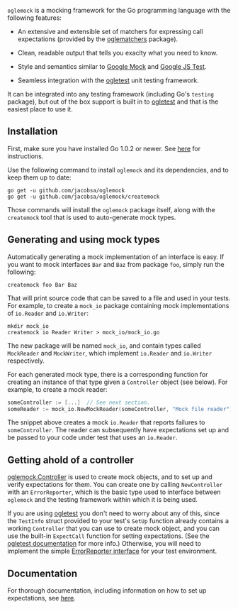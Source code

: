 `oglemock` is a mocking framework for the Go programming language with the
following features:

 *  An extensive and extensible set of matchers for expressing call
    expectations (provided by the [oglematchers][] package).

 *  Clean, readable output that tells you exaclty what you need to know.

 *  Style and semantics similar to [Google Mock][googlemock] and
    [Google JS Test][google-js-test].

 *  Seamless integration with the [ogletest][] unit testing framework.

It can be integrated into any testing framework (including Go's `testing`
package), but out of the box support is built in to [ogletest][] and that is the
easiest place to use it.


Installation
------------

First, make sure you have installed Go 1.0.2 or newer. See
[here][golang-install] for instructions.

Use the following command to install `oglemock` and its dependencies, and to
keep them up to date:

    go get -u github.com/jacobsa/oglemock
    go get -u github.com/jacobsa/oglemock/createmock

Those commands will install the `oglemock` package itself, along with the
`createmock` tool that is used to auto-generate mock types.


Generating and using mock types
-------------------------------

Automatically generating a mock implementation of an interface is easy. If you
want to mock interfaces `Bar` and `Baz` from package `foo`, simply run the
following:

    createmock foo Bar Baz

That will print source code that can be saved to a file and used in your tests.
For example, to create a `mock_io` package containing mock implementations of
`io.Reader` and `io.Writer`:

    mkdir mock_io
    createmock io Reader Writer > mock_io/mock_io.go

The new package will be named `mock_io`, and contain types called `MockReader`
and `MockWriter`, which implement `io.Reader` and `io.Writer` respectively.

For each generated mock type, there is a corresponding function for creating an
instance of that type given a `Controller` object (see below). For example, to
create a mock reader:

```go
someController := [...]  // See next section.
someReader := mock_io.NewMockReader(someController, "Mock file reader")
```

The snippet above creates a mock `io.Reader` that reports failures to
`someController`. The reader can subsequently have expectations set up and be
passed to your code under test that uses an `io.Reader`.


Getting ahold of a controller
-----------------------------

[oglemock.Controller][controller-ref] is used to create mock objects, and to set
up and verify expectations for them. You can create one by calling
`NewController` with an `ErrorReporter`, which is the basic type used to
interface between `oglemock` and the testing framework within which it is being
used.

If you are using [ogletest][] you don't need to worry about any of this, since
the `TestInfo` struct provided to your test's `SetUp` function already contains
a working `Controller` that you can use to create mock object, and you can use
the built-in `ExpectCall` function for setting expectations. (See the
[ogletest documentation][ogletest-docs] for more info.) Otherwise, you will need
to implement the simple [ErrorReporter interface][reporter-ref] for your test
environment.


Documentation
-------------

For thorough documentation, including information on how to set up expectations,
see [here][oglemock-docs].


[controller-ref]: http://gopkgdoc.appspot.com/pkg/github.com/jacobsa/oglemock#Controller
[reporter-ref]: http://gopkgdoc.appspot.com/pkg/github.com/jacobsa/oglemock#ErrorReporter
[golang-install]: http://golang.org/doc/install.html
[google-js-test]: http://code.google.com/p/google-js-test/
[googlemock]: http://code.google.com/p/googlemock/
[oglematchers]: https://github.com/jacobsa/oglematchers
[oglemock-docs]: http://gopkgdoc.appspot.com/pkg/github.com/jacobsa/oglemock
[ogletest]: https://github.com/jacobsa/oglematchers
[ogletest-docs]: http://gopkgdoc.appspot.com/pkg/github.com/jacobsa/ogletest
